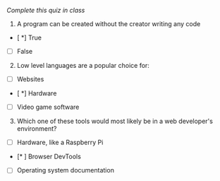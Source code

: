 *Complete this quiz in class*

1. A program can be created without the creator writing any code

- [ *] True
- [ ] False

2. Low level languages are a popular choice for:

- [ ] Websites
- [ *] Hardware
- [ ] Video game software

3. Which one of these tools would most likely be in a web developer's environment?

- [ ] Hardware, like a Raspberry Pi
- [* ] Browser DevTools
- [ ] Operating system documentation
